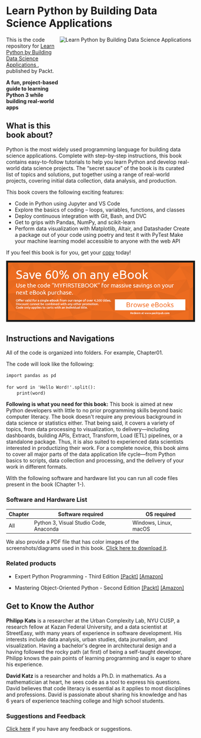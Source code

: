 # Learn Python by Building Data Science Applications 

<a href="https://www.packtpub.com/programming/learn-python-by-building-data-science-applications?utm_source=github&utm_medium=repository&utm_campaign=9781789535365"><img src="https://www.packtpub.com/media/catalog/product/cache/e4d64343b1bc593f1c5348fe05efa4a6/9/7/9781789535365-original.jpeg" alt="Learn Python by Building Data Science Applications " height="256px" align="right"></a>

This is the code repository for [Learn Python by Building Data Science Applications ](https://www.packtpub.com/programming/learn-python-by-building-data-science-applications?utm_source=github&utm_medium=repository&utm_campaign=9781789535365), published by Packt.

**A fun, project-based guide to learning Python 3 while building real-world apps**

## What is this book about?
Python is the most widely used programming language for building data science applications. Complete with step-by-step instructions, this book contains easy-to-follow tutorials to help you learn Python and develop real-world data science projects. The “secret sauce” of the book is its curated list of topics and solutions, put together using a range of real-world projects, covering initial data collection, data analysis, and production.


This book covers the following exciting features:
* Code in Python using Jupyter and VS Code 
* Explore the basics of coding – loops, variables, functions, and classes 
* Deploy continuous integration with Git, Bash, and DVC 
* Get to grips with Pandas, NumPy, and scikit-learn 
* Perform data visualization with Matplotlib, Altair, and Datashader 
Create a package out of your code using poetry and test it with PyTest 
Make your machine learning model accessible to anyone with the web API

If you feel this book is for you, get your [copy](https://www.amazon.com/dp/1789535360) today!

<a href="https://www.packtpub.com/?utm_source=github&utm_medium=banner&utm_campaign=GitHubBanner"><img src="https://raw.githubusercontent.com/PacktPublishing/GitHub/master/GitHub.png" 
alt="https://www.packtpub.com/" border="5" /></a>

## Instructions and Navigations
All of the code is organized into folders. For example, Chapter01.

The code will look like the following:
```
import pandas as pd

for word in 'Hello Word!'.split():
    print(word)
```

**Following is what you need for this book:**
This book is aimed at new Python developers with little to no prior programming skills beyond basic computer literacy. The book doesn't require any previous background in data science or statistics either. That being said, it covers a variety of topics, from data processing to visualization, to delivery—including dashboards, building APIs, Extract, Transform, Load (ETL) pipelines, or a standalone package. Thus, it is also suited to experienced data scientists interested in productizing their work. For a complete novice, this book aims to cover all major parts of the data application life cycle—from Python basics to scripts, data collection and processing, and the delivery of your work in different formats.

With the following software and hardware list you can run all code files present in the book (Chapter 1-).
### Software and Hardware List
| Chapter | Software required | OS required |
| -------- | ------------------------------------ | ----------------------------------- |
| All | Python 3, Visual Studio Code, Anaconda | Windows, Linux, macOS |

We also provide a PDF file that has color images of the screenshots/diagrams used in this book. [Click here to download it](https://static.packt-cdn.com/downloads/9781789535365_ColorImages.pdf).

### Related products
* Expert Python Programming - Third Edition  [[Packt]](https://www.packtpub.com/application-development/expert-python-programming-third-edition?utm_source=github&utm_medium=repository&utm_campaign=9781789808896) [[Amazon]](https://www.amazon.com/dp/1789808898)

* Mastering Object-Oriented Python - Second Edition  [[Packt]](https://www.packtpub.com/in/programming/mastering-object-oriented-python-second-edition?utm_source=github&utm_medium=repository&utm_campaign=9781789531367) [[Amazon]](https://www.amazon.com/dp/1789531365)

## Get to Know the Author
**Philipp Kats**
is a researcher at the Urban Complexity Lab, NYU CUSP, a research fellow at  Kazan Federal University, and a data scientist at StreetEasy, with many years of experience in software development. His interests include data analysis, urban studies, data journalism, and visualization. Having a bachelor's degree in architectural design and a having followed the rocky path (at first) of being a self-taught developer, Philipp knows the pain points of learning programming and is eager to share his experience.

**David Katz**
is a researcher and holds a Ph.D. in mathematics. As a mathematician at heart, he sees code as a tool to express his questions. David believes that code literacy is essential as it applies to most disciplines and professions. David is passionate about sharing his knowledge and has 6 years of experience teaching college and high school students.

### Suggestions and Feedback
[Click here](https://docs.google.com/forms/d/e/1FAIpQLSdy7dATC6QmEL81FIUuymZ0Wy9vH1jHkvpY57OiMeKGqib_Ow/viewform) if you have any feedback or suggestions.


